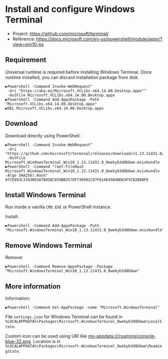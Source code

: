 # Install and configure Windows Terminal

- Project: <https://github.com/microsoft/terminal/>
- Reference: <https://docs.microsoft.com/en-us/powershell/module/appx/?view=win10-ps>

## Requirement

Universal runtime is required before installing Windows Terminal.
Once runtime installed, you can discard installation package from disk.

```dosbatch
▶Powershell -Command Invoke-WebRequest^
 -Uri "https://aka.ms/Microsoft.VCLibs.x64.14.00.Desktop.appx"^
 -OutFile Microsoft.VCLibs.x64.14.00.Desktop.appx
▶Powershell -Command Add-AppxPackage -Path "Microsoft.VCLibs.x64.14.00.Desktop.appx"
▶DEL Microsoft.VCLibs.x64.14.00.Desktop.appx
```

## Download

Download directly using PowerShell:

```dosbatch
▶Powershell -Command Invoke-WebRequest^
 -Uri "https://github.com/microsoft/terminal/releases/download/v1.13.11431.0/Microsoft.WindowsTerminal_Win10_1.13.11431.0_8wekyb3d8bbwe.msixbundle"^
 -OutFile Microsoft.WindowsTerminal_Win10_1.13.11431.0_8wekyb3d8bbwe.msixbundle
▶PowerShell -Command "(Get-FileHash Microsoft.WindowsTerminal_Win10_1.13.11431.0_8wekyb3d8bbwe.msixbundle -Algo SHA256).Hash"
97CE893C37A3063A7B45BC859BB357DF730992C87F614E45040D63F5CB2B80FE
```

## Install Windows Terminal

Run inside a vanilla `CMD.EXE` or PowerShell instance.

Install:

```dosbatch
▶Powershell -Command Add-AppxPackage -Path "Microsoft.WindowsTerminal_Win10_1.13.11431.0_8wekyb3d8bbwe.msixbundle"
```

## Remove Windows Terminal

Remove:

```dosbatch
▶Powershell -Command Remove-AppxPackage -Package "Microsoft.WindowsTerminal_Win10_1.13.11431.0_8wekyb3d8bbwe"
```

## More information

Information:

```dosbatch
▶Powershell -Command Get-AppPackage -name "Microsoft.WindowsTerminal"
```

File `settings.json` for Windows Terminal can be found in
`%LOCALAPPDATA%\Packages\Microsoft.WindowsTerminal_8wekyb3d8bbwe\LocalState`.

Custom icon can be used using URI like <ms-appdata:///roaming/console-blue-32.png>.
Location is in
`%LOCALAPPDATA%\Packages\Microsoft.WindowsTerminal_8wekyb3d8bbwe\RoamingState`.
